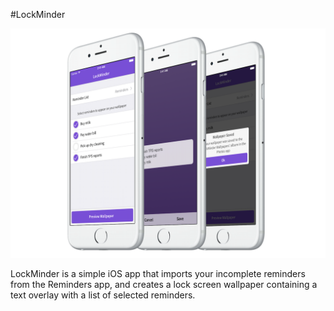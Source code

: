 #LockMinder

![Screenshot](https://github.com/nealyoung/LockMinder/raw/master/header.png)

LockMinder is a simple iOS app that imports your incomplete reminders from the Reminders app, and creates a lock screen wallpaper containing a text overlay with a list of selected reminders.

